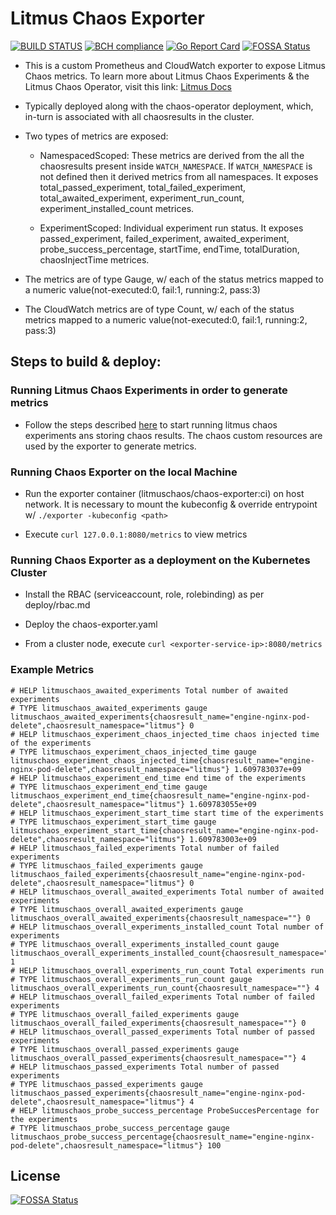 # Litmus Chaos Exporter
[![BUILD STATUS](https://travis-ci.org/litmuschaos/chaos-exporter.svg?branch=master)](https://travis-ci.org/litmuschaos/chaos-exporter)
[![BCH compliance](https://bettercodehub.com/edge/badge/litmuschaos/chaos-exporter?branch=master)](https://bettercodehub.com/)
[![Go Report Card](https://goreportcard.com/badge/github.com/litmuschaos/chaos-exporter)](https://goreportcard.com/report/github.com/litmuschaos/chaos-exporter)
[![FOSSA Status](https://app.fossa.io/api/projects/git%2Bgithub.com%2Flitmuschaos%2Fchaos-exporter.svg?type=shield)](https://app.fossa.io/projects/git%2Bgithub.com%2Flitmuschaos%2Fchaos-exporter?ref=badge_shield)

- This is a custom Prometheus and CloudWatch exporter to expose Litmus Chaos metrics. 
  To learn more about Litmus Chaos Experiments & the Litmus Chaos Operator, 
  visit this link: [Litmus Docs](https://docs.litmuschaos.io/) 

- Typically deployed along with the chaos-operator deployment, which, 
  in-turn is associated with all chaosresults in the cluster.

- Two types of metrics are exposed: 

  - NamespacedScoped: These metrics are derived from the all the chaosresults present inside `WATCH_NAMESPACE`. If `WATCH_NAMESPACE` is not defined then it derived metrics from all namespaces. It exposes total_passed_experiment, total_failed_experiment, total_awaited_experiment, experiment_run_count, experiment_installed_count metrices.

  - ExperimentScoped: Individual experiment run status. It exposes passed_experiment, failed_experiment, awaited_experiment, probe_success_percentage, startTime, endTime, totalDuration, chaosInjectTime metrices.

- The metrics are of type Gauge, w/ each of the status metrics mapped to a 
  numeric value(not-executed:0, fail:1, running:2, pass:3)

- The CloudWatch metrics are of type Count, w/ each of the status metrics mapped to a 
  numeric value(not-executed:0, fail:1, running:2, pass:3)

## Steps to build & deploy: 

### Running Litmus Chaos Experiments in order to generate metrics

- Follow the steps described [here](https://github.com/litmuschaos/chaos-operator/blob/master/deploy/README.md) 
  to start running litmus chaos experiments ans storing chaos results. The chaos custom resources are used by the 
  exporter to generate metrics. 
  
### Running Chaos Exporter on the local Machine 

- Run the exporter container (litmuschaos/chaos-exporter:ci) on host network. It is necessary to mount the kubeconfig
  & override entrypoint w/ `./exporter -kubeconfig <path>`

- Execute `curl 127.0.0.1:8080/metrics` to view metrics

### Running Chaos Exporter as a deployment on the Kubernetes Cluster

- Install the RBAC (serviceaccount, role, rolebinding) as per deploy/rbac.md

- Deploy the chaos-exporter.yaml 

- From a cluster node, execute `curl <exporter-service-ip>:8080/metrics` 

### Example Metrics

```
# HELP litmuschaos_awaited_experiments Total number of awaited experiments
# TYPE litmuschaos_awaited_experiments gauge
litmuschaos_awaited_experiments{chaosresult_name="engine-nginx-pod-delete",chaosresult_namespace="litmus"} 0
# HELP litmuschaos_experiment_chaos_injected_time chaos injected time of the experiments
# TYPE litmuschaos_experiment_chaos_injected_time gauge
litmuschaos_experiment_chaos_injected_time{chaosresult_name="engine-nginx-pod-delete",chaosresult_namespace="litmus"} 1.609783037e+09
# HELP litmuschaos_experiment_end_time end time of the experiments
# TYPE litmuschaos_experiment_end_time gauge
litmuschaos_experiment_end_time{chaosresult_name="engine-nginx-pod-delete",chaosresult_namespace="litmus"} 1.609783055e+09
# HELP litmuschaos_experiment_start_time start time of the experiments
# TYPE litmuschaos_experiment_start_time gauge
litmuschaos_experiment_start_time{chaosresult_name="engine-nginx-pod-delete",chaosresult_namespace="litmus"} 1.609783003e+09
# HELP litmuschaos_failed_experiments Total number of failed experiments
# TYPE litmuschaos_failed_experiments gauge
litmuschaos_failed_experiments{chaosresult_name="engine-nginx-pod-delete",chaosresult_namespace="litmus"} 0
# HELP litmuschaos_overall_awaited_experiments Total number of awaited experiments
# TYPE litmuschaos_overall_awaited_experiments gauge
litmuschaos_overall_awaited_experiments{chaosresult_namespace=""} 0
# HELP litmuschaos_overall_experiments_installed_count Total number of experiments
# TYPE litmuschaos_overall_experiments_installed_count gauge
litmuschaos_overall_experiments_installed_count{chaosresult_namespace=""} 1
# HELP litmuschaos_overall_experiments_run_count Total experiments run
# TYPE litmuschaos_overall_experiments_run_count gauge
litmuschaos_overall_experiments_run_count{chaosresult_namespace=""} 4
# HELP litmuschaos_overall_failed_experiments Total number of failed experiments
# TYPE litmuschaos_overall_failed_experiments gauge
litmuschaos_overall_failed_experiments{chaosresult_namespace=""} 0
# HELP litmuschaos_overall_passed_experiments Total number of passed experiments
# TYPE litmuschaos_overall_passed_experiments gauge
litmuschaos_overall_passed_experiments{chaosresult_namespace=""} 4
# HELP litmuschaos_passed_experiments Total number of passed experiments
# TYPE litmuschaos_passed_experiments gauge
litmuschaos_passed_experiments{chaosresult_name="engine-nginx-pod-delete",chaosresult_namespace="litmus"} 4
# HELP litmuschaos_probe_success_percentage ProbeSuccesPercentage for the experiments
# TYPE litmuschaos_probe_success_percentage gauge
litmuschaos_probe_success_percentage{chaosresult_name="engine-nginx-pod-delete",chaosresult_namespace="litmus"} 100
```


## License
[![FOSSA Status](https://app.fossa.io/api/projects/git%2Bgithub.com%2Flitmuschaos%2Fchaos-exporter.svg?type=large)](https://app.fossa.io/projects/git%2Bgithub.com%2Flitmuschaos%2Fchaos-exporter?ref=badge_large)
